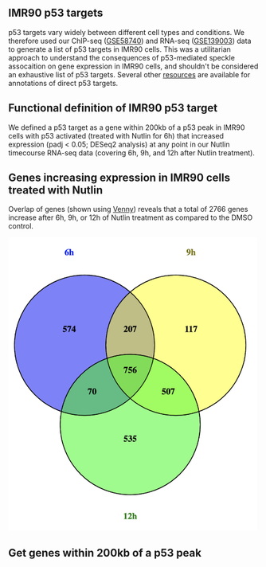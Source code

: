 ## IMR90 p53 targets
p53 targets vary widely between different cell types and conditions. We therefore used our ChIP-seq ([GSE58740](https://www.ncbi.nlm.nih.gov/geo/query/acc.cgi?acc=GSM1418970)) and RNA-seq ([GSE139003](https://www.ncbi.nlm.nih.gov/geo/query/acc.cgi?acc=GSE139003)) data to generate a list of p53 targets in IMR90 cells. This was a utilitarian approach to understand the consequences of p53-mediated speckle assocaition on gene expression in IMR90 cells, and shouldn't be considered an exhaustive list of p53 targets. Several other [resources](https://p53.iarc.fr/TargetGenes.aspx) are available for annotations of direct p53 targets.

## Functional definition of IMR90 p53 target
We defined a p53 target as a gene within 200kb of a p53 peak in IMR90 cells with p53 activated (treated with Nutlin for 6h) that increased expression (padj < 0.05; DESeq2 analysis) at any point in our Nutlin timecourse RNA-seq data (covering 6h, 9h, and 12h after Nutlin treatment).

## Genes increasing expression in IMR90 cells treated with Nutlin
Overlap of genes (shown using [Venny](https://bioinfogp.cnb.csic.es/tools/venny/)) reveals  that a total of 2766 genes increase after 6h, 9h, or 12h of Nutlin treatment as compared to the DMSO control. 
  
<img src="https://github.com/katealexander/TSAseq-Alexander2020/blob/master/images/Venny.png" alt="drawing" width="500"/>


## Get genes within 200kb of a p53 peak
```

```
